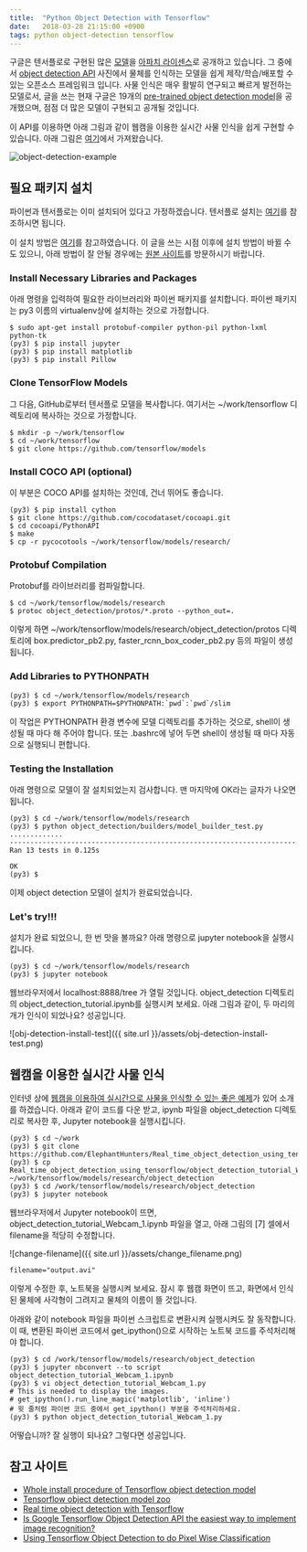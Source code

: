 ```yaml
---
title:  "Python Object Detection with Tensorflow"
date:   2018-03-28 21:15:00 +0900
tags: python object-detection tensorflow
---
```


구글은 텐서플로로 구현된 많은 [모델](https://github.com/tensorflow/models)을 [아파치 라이센스](https://github.com/tensorflow/models/blob/master/LICENSE)로 공개하고 있습니다.
그 중에서 [object detection API](https://github.com/tensorflow/models/tree/master/research/object_detection) 사진에서 물체를 인식하는 모델을 쉽게 제작/학습/배포할 수 있는 오픈소스 프레임워크 입니다. 사물 인식은 매우 활발히 연구되고 빠르게 발전하는 모델로서, 글을 쓰는 현재 구글은 19개의 [pre-trained object detection model][modelzoo]을 공개했으며, 점점 더 많은 모델이 구현되고 공개될 것입니다.

이 API를 이용하면 아래 그림과 같이 웹캠을 이용한 실시간 사물 인식을 쉽게 구현할 수 있습니다. 아래 그림은 [여기][objexample2]에서 가져왔습니다.

![object-detection-example](https://cdn-images-1.medium.com/max/800/1*W3elu1yPiJ3bpj8MZrmvwA.gif)

## 필요 패키지 설치

파이썬과 텐서플로는 이미 설치되어 있다고 가정하겠습니다. 텐서플로 설치는 [여기](https://www.tensorflow.org/install/)를 참조하시면 됩니다.

이 설치 방법은 [여기][install]를 참고하였습니다. 이 글을 쓰는 시점 이후에 설치 방법이 바뀔 수도 있으니, 아래 방법이 잘 안될 경우에는 [원본 사이트][install]를 방문하시기 바랍니다.


### Install Necessary Libraries and Packages

아래 명령을 입력하여 필요한 라이브러리와 파이썬 패키지를 설치합니다. 파이썬 패키지는 py3 이름의 virtualenv상에 설치하는 것으로 가정합니다.

```
$ sudo apt-get install protobuf-compiler python-pil python-lxml python-tk
(py3) $ pip install jupyter
(py3) $ pip install matplotlib
(py3) $ pip install Pillow
```

### Clone TensorFlow Models

그 다음, GitHub로부터 텐서플로 모델을 복사합니다. 여기서는 ~/work/tensorflow 디렉토리에 복사하는 것으로 가정합니다.

```
$ mkdir -p ~/work/tensorflow
$ cd ~/work/tensorflow
$ git clone https://github.com/tensorflow/models
```

### Install COCO API (optional)

이 부분은 COCO API를 설치하는 것인데, 건너 뛰어도 좋습니다.

```
(py3) $ pip install cython
$ git clone https://github.com/cocodataset/cocoapi.git
$ cd cocoapi/PythonAPI
$ make
$ cp -r pycocotools ~/work/tensorflow/models/research/
```

### Protobuf Compilation

Protobuf를 라이브러리를 컴파일합니다.

```
$ cd ~/work/tensorflow/models/research
$ protoc object_detection/protos/*.proto --python_out=.
```
이렇게 하면 ~/work/tensorflow/models/research/object_detection/protos 디렉토리에 box.predictor_pb2.py, faster_rcnn_box_coder_pb2.py 등의 파일이 생성됩니다.

### Add Libraries to PYTHONPATH

```
(py3) $ cd ~/work/tensorflow/models/research
(py3) $ export PYTHONPATH=$PYTHONPATH:`pwd`:`pwd`/slim
```
이 작업은 PYTHONPATH 환경 변수에 모델 디렉토리를 추가하는 것으로, shell이 생성될 때 마다 해 주어야 합니다. 또는 .bashrc에 넣어 두면 shell이 생성될 때 마다 자동으로 실행되니 편합니다.

### Testing the Installation

아래 명령으로 모델이 잘 설치되었는지 검사합니다. 맨 마지막에 OK라는 글자가 나오면 됩니다.

```
(py3) $ cd ~/work/tensorflow/models/research
(py3) $ python object_detection/builders/model_builder_test.py
.............
----------------------------------------------------------------------
Ran 13 tests in 0.125s

OK
(py3) $
```

이제 object detection 모델이 설치가 완료되었습니다.

### Let's try!!!

설치가 완료 되었으니, 한 번 맛을 볼까요? 아래 명령으로 jupyter notebook을 실행시킵니다.

```
(py3) $ cd ~/work/tensorflow/models/research
(py3) $ jupyter notebook
```
웹브라우저에서 localhost:8888/tree 가 열릴 것입니다. object_detection 디렉토리의 object_detection_tutorial.ipynb를 실행시켜 보세요. 아래 그림과 같이, 두 마리의 개가 인식이 되었나요? 성공입니다.

![obj-detection-install-test]({{ site.url }}/assets/obj-detection-install-test.png)


## 웹캠을 이용한 실시간 사물 인식

인터넷 상에 [웹캠을 이용하여 실시간으로 사물을 인식할 수 있는 좋은 예제](objexample1)가 있어 소개를 하겠습니다. 아래과 같이 코드를 다운 받고, ipynb 파일을 object_detection 디렉토리로 복사한 후, Jupyter notebook을 실행시킵니다.

```
(py3) $ cd ~/work
(py3) $ git clone https://github.com/ElephantHunters/Real_time_object_detection_using_tensorflow
(py3) $ cp Real_time_object_detection_using_tensorflow/object_detection_tutorial_Webcam_1.ipynb ~/work/tensorflow/models/research/object_detection
(py3) $ cd /work/tensorflow/models/research/object_detection
(py3) $ jupyter notebook
```

웹브라우저에서 Jupyter notebook이 뜨면, object_detection_tutorial_Webcam_1.ipynb 파일을 열고, 아래 그림의 \[7\] 셀에서 filename을 적당히 수정합니다.

![change-filename]({{ site.url }}/assets/change_filename.png)

```
filename="output.avi"
```

이렇게 수정한 후, 노트북을 실행시켜 보세요. 잠시 후 웹캠 화면이 뜨고, 화면에서 인식된 물체에 사각형이 그려지고 물체의 이름이 뜰 것입니다.

아래와 같이 notebook 파일을 파이썬 스크립트로 변환시켜 실행시켜도 잘 동작합니다. 이 때, 변환된 파이썬 코드에서 get_ipython()으로 시작하는 노트북 코드를 주석처리해야 합니다.

```
(py3) $ cd /work/tensorflow/models/research/object_detection
(py3) $ jupyter nbconvert --to script object_detection_tutorial_Webcam_1.ipynb
(py3) $ vi object_detection_tutorial_Webcam_1.py
# This is needed to display the images.
# get_ipython().run_line_magic('matplotlib', 'inline')
# 윗 줄처럼 파이썬 코드 중에서 get_ipython() 부분을 주석처리하세요.
(py3) $ python object_detection_tutorial_Webcam_1.py
```

어떻습니까? 잘 실행이 되나요? 그렇다면 성공입니다.

## 참고 사이트

* [Whole install procedure of Tensorflow object detection model][install]
* [Tensorflow object detection model zoo][modelzoo]
* [Real time object detection with Tensorflow][objexample1]
* [Is Google Tensorflow Object Detection API the easiest way to implement image recognition?][objexample2]
* [Using Tensorflow Object Detection to do Pixel Wise Classification][maskexample]

[install]:https://github.com/tensorflow/models/blob/master/research/object_detection/g3doc/installation.md
[modelzoo]: https://github.com/tensorflow/models/blob/master/research/object_detection/g3doc/detection_model_zoo.md
[objexample1]:https://towardsdatascience.com/real-time-object-detection-with-tensorflow-detection-model-e7fd20421d5d
[objexample2]: https://towardsdatascience.com/is-google-tensorflow-object-detection-api-the-easiest-way-to-implement-image-recognition-a8bd1f500ea0
[maskexample]: https://towardsdatascience.com/using-tensorflow-object-detection-to-do-pixel-wise-classification-702bf2605182
